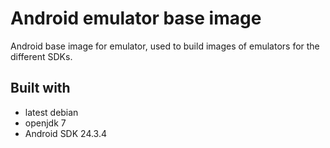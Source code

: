 # Android emulator base image
Android base image for emulator, used to build images of emulators for the different SDKs.

## Built with
- latest debian
- openjdk 7
- Android SDK 24.3.4
